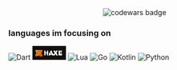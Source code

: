 <div align="center">
<img width="1000" src="https://www.codewars.com/users/SillyLily1313/badges/large" alt="codewars badge">
</div>

### languages im focusing on
![Dart](https://img.shields.io/badge/dart-%230175C2.svg?style=for-the-badge&logo=dart&logoColor=white)
![Haxe](https://github.com/SillyLily1313/SillyLily1313/blob/main/haxe.png)
![Lua](https://img.shields.io/badge/lua-%232C2D72.svg?style=for-the-badge&logo=lua&logoColor=white)
![Go](https://img.shields.io/badge/go-%2300ADD8.svg?style=for-the-badge&logo=go&logoColor=white)
![Kotlin](https://img.shields.io/badge/kotlin-%230095D5.svg?style=for-the-badge&logo=kotlin&logoColor=white)
![Python](https://img.shields.io/badge/python-3670A0?style=for-the-badge&logo=python&logoColor=ffdd54)
